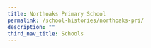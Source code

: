 ```yaml
---
title: Northoaks Primary School
permalink: /school-histories/northoaks-pri/
description: ""
third_nav_title: Schools
---
```


